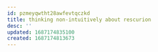 ```yaml
---
id: pzmeyqwtht28awfevtqczkd
title: thinking non-intuitively about rescurion
desc: ''
updated: 1687174835100
created: 1687174813673
---
```


